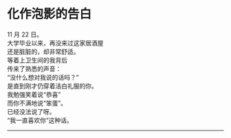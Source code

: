 # 化作泡影的告白

11 月 22 日。
\
大学毕业以来，再没来过这家居酒屋
\
还是脏脏的，却非常舒适。
\
等着上卫生间的我背后
\
传来了熟悉的声音：
\
“没什么想对我说的话吗？”
\
是直到刚才仍穿着洁白礼服的你。
\
我勉强笑着说“恭喜”
\
而你不满地说“笨蛋”。
\
已经没法说了呀。
\
“我一直喜欢你”这种话。








---
